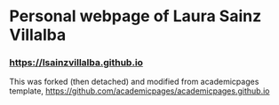 # Personal webpage of Laura Sainz Villalba
### https://lsainzvillalba.github.io

This was forked (then detached) and modified from academicpages template, https://github.com/academicpages/academicpages.github.io
